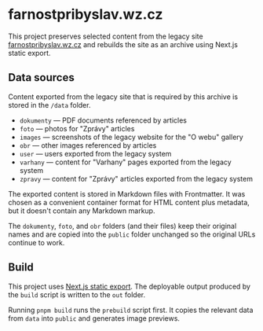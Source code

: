 # farnostpribyslav.wz.cz

This project preserves selected content from the legacy site 
[farnostpribyslav.wz.cz](http://farnostpribyslav.wz.cz) 
and rebuilds the site as an archive using Next.js static export.

## Data sources

Content exported from the legacy site that is required by this archive is stored in the `/data` folder.

- `dokumenty` — PDF documents referenced by articles
- `foto` — photos for "Zprávy" articles
- `images` — screenshots of the legacy website for the "O webu" gallery
- `obr` — other images referenced by articles
- `user` — users exported from the legacy system
- `varhany` — content for "Varhany" pages exported from the legacy system
- `zpravy` — content for "Zprávy" articles exported from the legacy system

The exported content is stored in Markdown files with Frontmatter. 
It was chosen as a convenient container format for HTML content plus metadata, 
but it doesn't contain any Markdown markup.

The `dokumenty`, `foto`, and `obr` folders (and their files) keep their original 
names and are copied into the `public` folder unchanged so the original URLs continue to work.

## Build

This project uses [Next.js static export](https://nextjs.org/docs/app/guides/static-exports). 
The deployable output produced by the `build` script is written to the `out` folder.

Running `pnpm build` runs the `prebuild` script first. It copies the relevant data
from `data` into `public` and generates image previews.
